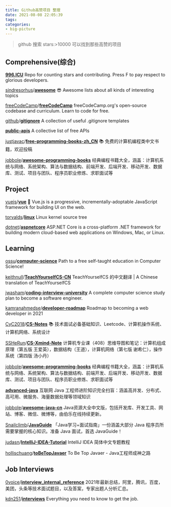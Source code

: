 ```yaml
---
title: Github高赞项目 整理
date: 2021-08-08 22:05:39
tags:
categories:
- big-picture
---
```



> github 搜索 stars:>10000 可以找到那些高赞的项目

## Comprehensive(综合)

**[996.ICU](https://github.com/996icu/996.ICU)**  Repo for counting stars and contributing. Press F to pay respect to glorious developers.

[sindresorhus](https://github.com/sindresorhus)/**[awesome](https://github.com/sindresorhus/awesome)**  😎 Awesome lists about all kinds of interesting topics

[freeCodeCamp](https://github.com/freeCodeCamp)/**[freeCodeCamp](https://github.com/freeCodeCamp/freeCodeCamp)**  freeCodeCamp.org's open-source codebase and curriculum. Learn to code for free.

[github](https://github.com/github)/**[gitignore](https://github.com/github/gitignore)**  A collection of useful .gitignore templates

**[public-apis](https://github.com/public-apis/public-apis)**   A collective list of free APIs 

[justjavac](https://github.com/justjavac)/**[free-programming-books-zh_CN](https://github.com/justjavac/free-programming-books-zh_CN)**   📚 免费的计算机编程类中文书籍，欢迎投稿

[jobbole](https://github.com/jobbole)/**[awesome-programming-books](https://github.com/jobbole/awesome-programming-books)**   经典编程书籍大全，涵盖：计算机系统与网络、系统架构、算法与数据结构、前端开发、后端开发、移动开发、数据库、测试、项目与团队、程序员职业修炼、求职面试等



## Project 

[vuejs](https://github.com/vuejs)/**[vue](https://github.com/vuejs/vue)**   🖖 Vue.js is a progressive, incrementally-adoptable JavaScript framework for building UI on the web.

[torvalds](https://github.com/torvalds)/**[linux](https://github.com/torvalds/linux)**  Linux kernel source tree

[dotnet](https://github.com/dotnet)/**[aspnetcore](https://github.com/dotnet/aspnetcore)**   ASP.NET Core is a cross-platform .NET framework for building modern cloud-based web applications on Windows, Mac, or Linux.
<!-- more -->




## Learning

 [ossu](https://github.com/ossu)/**[computer-science](https://github.com/ossu/computer-science)**   Path to a free self-taught education in Computer Science!

 [keithnull](https://github.com/keithnull)/**[TeachYourselfCS-CN](https://github.com/keithnull/TeachYourselfCS-CN)**  TeachYourselfCS 的中文翻译 | A Chinese translation of TeachYourselfCS

 [jwasham](https://github.com/jwasham)/**[coding-interview-university](https://github.com/jwasham/coding-interview-university)**   A complete computer science study plan to become a software engineer.

[kamranahmedse](https://github.com/kamranahmedse)/**[developer-roadmap](https://github.com/kamranahmedse/developer-roadmap)**   Roadmap to becoming a web developer in 2021

 [CyC2018](https://github.com/CyC2018)/**[CS-Notes](https://github.com/CyC2018/CS-Notes)**   📚 技术面试必备基础知识、Leetcode、计算机操作系统、计算机网络、系统设计

[SSHeRun](https://github.com/SSHeRun)/**[CS-Xmind-Note](https://github.com/SSHeRun/CS-Xmind-Note)**  计算机专业课（408）思维导图和笔记：计算机组成原理（第五版 王爱英），数据结构（王道），计算机网络（第七版 谢希仁），操作系统（第四版 汤小丹）

 [jobbole](https://github.com/jobbole)/**[awesome-programming-books](https://github.com/jobbole/awesome-programming-books)**  经典编程书籍大全，涵盖：计算机系统与网络、系统架构、算法与数据结构、前端开发、后端开发、移动开发、数据库、测试、项目与团队、程序员职业修炼、求职面试等


 **[advanced-java](https://github.com/doocs/advanced-java)**   互联网 Java 工程师进阶知识完全扫盲：涵盖高并发、分布式、高可用、微服务、海量数据处理等领域知识


 [jobbole](https://github.com/jobbole)/**[awesome-java-cn](https://github.com/jobbole/awesome-java-cn)**   Java资源大全中文版，包括开发库、开发工具、网站、博客、微信、微博等，由伯乐在线持续更新。

 [Snailclimb](https://github.com/Snailclimb)/**[JavaGuide](https://github.com/Snailclimb/JavaGuide)**   「Java学习+面试指南」一份涵盖大部分 Java 程序员所需要掌握的核心知识。准备 Java 面试，首选 JavaGuide！

 [judasn](https://github.com/judasn)/**[IntelliJ-IDEA-Tutorial](https://github.com/judasn/IntelliJ-IDEA-Tutorial)**   IntelliJ IDEA 简体中文专题教程

[hollischuang](https://github.com/hollischuang)/**[toBeTopJavaer](https://github.com/hollischuang/toBeTopJavaer)**    To Be Top Javaer - Java工程师成神之路





## Job Interviews

 [0voice](https://github.com/0voice)/**[interview_internal_reference](https://github.com/0voice/interview_internal_reference)**    2021年最新总结，阿里，腾讯，百度，美团，头条等技术面试题目，以及答案，专家出题人分析汇总。


[kdn251](https://github.com/kdn251)/**[interviews](https://github.com/kdn251/interviews)**   Everything you need to know to get the job.













































